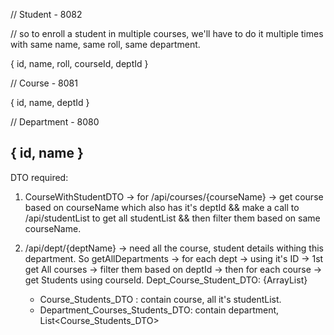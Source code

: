 // Student - 8082

// so to enroll a student in multiple courses, we'll have to do it multiple times with same name, same roll, same department.

{
    id,
    name,
    roll,
    courseId, 
    deptId
}

// Course - 8081

{
    id,
    name, 
    deptId
}

// Department - 8080

{
    id,
    name
}
-----------------------------------------------

DTO required: 
1. CourseWithStudentDTO -> for /api/courses/{courseName} -> get course based on courseName which also has it's deptId && make a call to /api/studentList to get all studentList && then filter them based on same courseName. 

2. /api/dept/{deptName} -> need all the course, student details withing this department. So getAllDepartments -> for each dept -> using it's ID -> 1st get All courses -> filter them based on deptId -> then for each course -> get Students using courseId. Dept_Course_Student_DTO: {ArrayList<CourseWithStudentDTO>}

    - Course_Students_DTO : contain course, all it's studentList.
    - Department_Courses_Students_DTO: contain department, List<Course_Students_DTO>